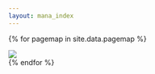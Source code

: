```yaml
---
layout: mana_index
---
```

{% for pagemap in site.data.pagemap %}
  <div>
    <a href="#" onclick="lib.visitEndpoint('{{pagemap.mContentId}}', '{{pagemap.endpoint}}'); ">
      <img src="{{ site.url }}/{{ pagemap.banner }}" class="banner border-radius" />
    </a>
  </div>
{% endfor %}
